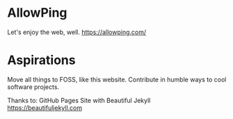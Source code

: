 # AllowPing
Let's enjoy the web, well.
https://allowping.com/

# Aspirations
Move all things to FOSS, like this website.
Contribute in humble ways to cool software projects.

Thanks to:
GitHub Pages Site with Beautiful Jekyll
https://beautifuljekyll.com
